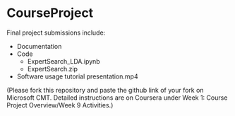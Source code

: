 # CourseProject

Final project submissions include:
  - Documentation
  - Code
    - ExpertSearch_LDA.ipynb
    - ExpertSearch.zip
  - Software usage tutorial presentation.mp4
 

(Please fork this repository and paste the github link of your fork on Microsoft CMT. Detailed instructions are on Coursera under Week 1: Course Project Overview/Week 9 Activities.)
